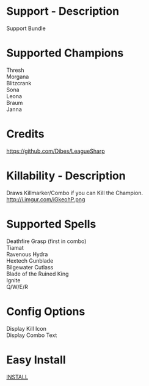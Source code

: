 Support - Description
======================
Support Bundle  


Supported Champions
======================
Thresh  
Morgana  
Blitzcrank  
Sona  
Leona  
Braum  
Janna  

Credits
======================
https://github.com/Dibes/LeagueSharp



Killability - Description
======================
Draws Killmarker/Combo if you can Kill the Champion.
http://i.imgur.com/iGkeohP.png

Supported Spells
======================
Deathfire Grasp (first in combo)  
Tiamat  
Ravenous Hydra  
Hextech Gunblade  
Bilgewater Cutlass  
Blade of the Ruined King  
Ignite  
Q/W/E/R  

Config Options
======================
Display Kill Icon  
Display Combo Text  

Easy Install
======================
[INSTALL](http://www.joduska.me/forum/viewtopic.php?f=16&t=41)
